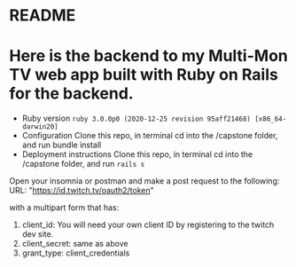 # README

# Here is the backend to my Multi-Mon TV web app built with Ruby on Rails for the backend.

- Ruby version
  `ruby 3.0.0p0 (2020-12-25 revision 95aff21468) [x86_64-darwin20]`
- Configuration
  Clone this repo, in terminal cd into the /capstone folder, and run bundle install
- Deployment instructions
  Clone this repo, in terminal cd into the /capstone folder, and run `rails s`

Open your insomnia or postman and make a post request to the following: URL: "https://id.twitch.tv/oauth2/token"

with a multipart form that has:

1. client_id: You will need your own client ID by registering to the twitch dev site.
2. client_secret: same as above
3. grant_type: client_credentials
